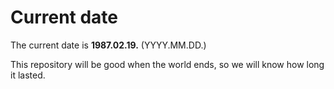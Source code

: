 # Current date

The current date is **1987.02.19.** (YYYY.MM.DD.)

This repository will be good when the world ends, so we will know how long it lasted.